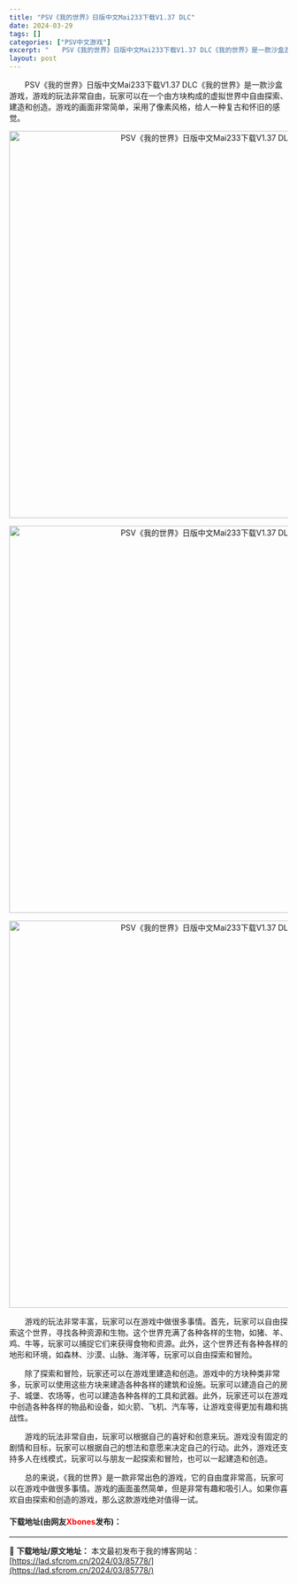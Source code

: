 ```yaml
---
title: "PSV《我的世界》日版中文Mai233下载V1.37 DLC"
date: 2024-03-29
tags: []
categories: ["PSV中文游戏"]
excerpt: "　　PSV《我的世界》日版中文Mai233下载V1.37 DLC《我的世界》是一款沙盒游戏，游戏的玩法非常自由，玩家可以在一个由方块构成的虚拟世界中自由探索、建造和创造。游戏的画面非常简单，采用了像素风格，给人一种复古和怀旧的感觉。 　　游戏的玩法非常丰富，玩家可以在游戏中做很多事情。首先，玩家可以&hellip;"
layout: post
---
```


 <p>　　PSV《我的世界》日版中文Mai233下载V1.37 DLC《我的世界》是一款沙盒游戏，游戏的玩法非常自由，玩家可以在一个由方块构成的虚拟世界中自由探索、建造和创造。游戏的画面非常简单，采用了像素风格，给人一种复古和怀旧的感觉。</p> <p align="center"><img align="" border="0" src="https://lad.sfcrom.cn/wp-content/uploads/2024/03/20240329_660674f1b8864.webp" width="700" alt="PSV《我的世界》日版中文Mai233下载V1.37 DLC" /></p> <p align="center"><img align="" border="0" src="https://lad.sfcrom.cn/wp-content/uploads/2024/03/20240329_660674f234b79.webp" width="700" alt="PSV《我的世界》日版中文Mai233下载V1.37 DLC" /></p> <p align="center"><img align="" border="0" src="https://lad.sfcrom.cn/wp-content/uploads/2024/03/20240329_660674f2a3a2a.webp" width="700" alt="PSV《我的世界》日版中文Mai233下载V1.37 DLC" /></p> <p>　　游戏的玩法非常丰富，玩家可以在游戏中做很多事情。首先，玩家可以自由探索这个世界，寻找各种资源和生物。这个世界充满了各种各样的生物，如猪、羊、鸡、牛等，玩家可以捕捉它们来获得食物和资源。此外，这个世界还有各种各样的地形和环境，如森林、沙漠、山脉、海洋等，玩家可以自由探索和冒险。</p> <p>　　除了探索和冒险，玩家还可以在游戏里建造和创造。游戏中的方块种类非常多，玩家可以使用这些方块来建造各种各样的建筑和设施。玩家可以建造自己的房子、城堡、农场等，也可以建造各种各样的工具和武器。此外，玩家还可以在游戏中创造各种各样的物品和设备，如火箭、飞机、汽车等，让游戏变得更加有趣和挑战性。</p> <p>　　游戏的玩法非常自由，玩家可以根据自己的喜好和创意来玩。游戏没有固定的剧情和目标，玩家可以根据自己的想法和意愿来决定自己的行动。此外，游戏还支持多人在线模式，玩家可以与朋友一起探索和冒险，也可以一起建造和创造。</p> <p>　　总的来说，《我的世界》是一款非常出色的游戏，它的自由度非常高，玩家可以在游戏中做很多事情。游戏的画面虽然简单，但是非常有趣和吸引人。如果你喜欢自由探索和创造的游戏，那么这款游戏绝对值得一试。</p> <p><h4>下载地址(由网友<font color="red">Xbones</font>发布)：</h4></p> 

---
📖 **下载地址/原文地址：** 本文最初发布于我的博客网站：[https://lad.sfcrom.cn/2024/03/85778/](https://lad.sfcrom.cn/2024/03/85778/)
